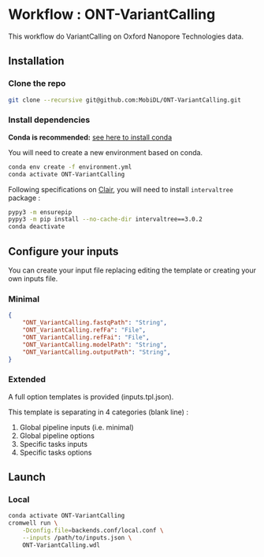 # Workflow : ONT-VariantCalling

This workflow do VariantCalling on Oxford Nanopore Technologies data.

## Installation

### Clone the repo

```bash
git clone --recursive git@github.com:MobiDL/ONT-VariantCalling.git
```

### Install dependencies

__Conda is recommended:__ [see here to install conda](https://conda.io/projects/conda/en/latest/user-guide/install/index.html)

You will need to create a new environment based on conda.

```bash
conda env create -f environment.yml
conda activate ONT-VariantCalling
```

Following specifications on [Clair](https://github.com/HKU-BAL/Clair#option-1-bioconda),
you will need to install `intervaltree` package :

```bash
pypy3 -m ensurepip
pypy3 -m pip install --no-cache-dir intervaltree==3.0.2
conda deactivate
```

## Configure your inputs

You can create your input file replacing editing the template or creating your own inputs file.

### Minimal

```json
{
	"ONT_VariantCalling.fastqPath": "String",
	"ONT_VariantCalling.refFa": "File",
	"ONT_VariantCalling.refFai": "File",
	"ONT_VariantCalling.modelPath": "String",
	"ONT_VariantCalling.outputPath": "String",
}
```

### Extended

A full option templates is provided (inputs.tpl.json).

This template is separating in 4 categories (blank line) :
1. Global pipeline inputs (i.e. minimal)
2. Global pipeline options
3. Specific tasks inputs
4. Specific tasks options

## Launch

### Local

```bash
conda activate ONT-VariantCalling
cromwell run \
	-Dconfig.file=backends.conf/local.conf \
	--inputs /path/to/inputs.json \
	ONT-VariantCalling.wdl
```

